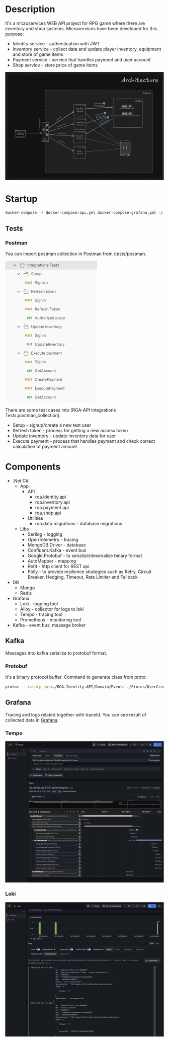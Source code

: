 # Description

It's a microservices WEB API project for RPG game where there are inventory and shop systems.
Microservices have been developed for this purpose:

- Identity service - authentication with JWT
- Inventory service - collect data and update player inventory, equipment and store of game items
- Payment service - service that handles payment and user account
- Shop service - store price of game items

![[architecture]](./Attachments/architecture.jpg)


# Startup
```bash
docker-compose -f docker-compose-api.yml docker-compose-grafana.yml -p roa-api up -d
```
## Tests  
### Postman 
You can import postman collection in Postman from /tests/postman.

![[integration-tests]](./Attachments/integration-tests.jpg)

There are some test cases into [ROA-API Integrations Tests.postman_collection]: 
- Setup - signup/create a new test user
- Refresh token - process for getting a new access token
- Update inventory - update inventory data for user
- Execute payment - process that handles payment and check correct calculation of payment amount

# Components
- .Net C#
  - App
    - API
      - roa.identity.api
      - roa.inventory.api
      - roa.payment.api
      - roa.shop.api
    - Utilities
      - roa.data.migrations - database migrations
  - Libs
    - Serilog - logging
    - OpenTelemetry - tracing
    - MongoDB.Driver - database
    - Confluent.Kafka - event bus
    - Google.Protobuf - to serialize/deserialize binary format
    - AutoMapper - mapping
    - Refit - http client for REST api
    - Polly - to provide resilience strategies such as Retry, Circuit Breaker, Hedging, Timeout, Rate Limiter and Fallback
- DB 
  - Mongo  
  - Redis
- Grafana
  - Loki - logging tool
  - Alloy - collector for logs to loki 
  - Tempo - tracing tool
  - Prometheus - monitoring tool
- Kafka - event bus, message broker 

## Kafka
Messages into kafka serialize to protobuf format.  
### Protobuf
It's a binary protocol buffer. 
Command to generate class from proto:
```bash
protoc  --csharp_out=./ROA.Identity.API/Domain/Events ./Protos/UserCreatedEvent.proto
```

## Grafana
Tracing and logs related together with traceId. You can see result of collected data in [Grafana](http://localhost:3000).

### Tempo
![[tracing]](./Attachments/tracing.jpg)

### Loki
![[logs]](./Attachments/logs.jpg)
